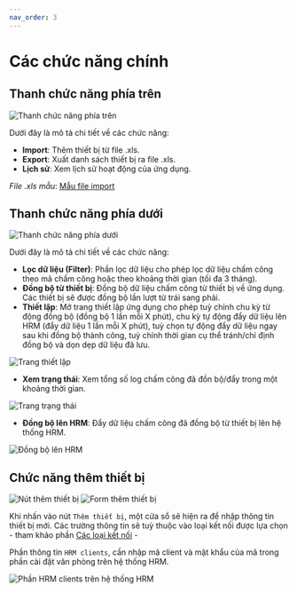 ```yaml
---
nav_order: 3
---
```


# Các chức năng chính

## Thanh chức năng phía trên

<img src="{{site.baseurl}}/assets/images/functions_at_top.png" alt="Thanh chức năng phía trên" class="doc-image">

Dưới đây là mô tả chi tiết về các chức năng:

- **Import**: Thêm thiết bị từ file .xls.
- **Export**: Xuất danh sách thiết bị ra file .xls.
- **Lịch sử**: Xem lịch sử hoạt động của ứng dụng.

<i>File .xls mẫu</i>: 
<a href="{{site.baseurl}}/assets/sample/import_devices_sample.xls" download>Mẫu file import</a>

## Thanh chức năng phía dưới

<img src="{{site.baseurl}}/assets/images/functions_at_bottom.png" alt="Thanh chức năng phía dưới" class="doc-image">

Dưới đây là mô tả chi tiết về các chức năng:

- **Lọc dữ liệu (Filter)**: Phần lọc dữ liệu cho phép lọc dữ liệu chấm công theo mã chấm công hoặc theo khoảng thời gian (tối đa 3 tháng).
- **Đồng bộ từ thiết bị**: Đồng bộ dữ liệu chấm công từ thiết bị về ứng dụng. Các thiết bị sẽ được đồng bộ lần lượt từ trái sang phải.
- **Thiết lập**: Mở trang thiết lập ứng dụng cho phép tuỳ chỉnh chu kỳ từ động đồng bộ (đồng bộ 1 lần mỗi X phút), chu kỳ tự động đẩy dữ liệu lên HRM (đẩy dữ liệu 1 lần mỗi X phút), tuỳ chọn tự động đẩy dữ liệu ngay sau khi đồng bộ thành công, tuỳ chỉnh thời gian cụ thể tránh/chỉ định đồng bộ và dọn dẹp dữ liệu đã lưu.

<img src="{{site.baseurl}}/assets/images/setting.png" alt="Trang thiết lập" class="doc-image">

- **Xem trạng thái**: Xem tổng số log chấm công đã đồn bộ/đẩy trong một khoảng thời gian.

<img src="{{site.baseurl}}/assets/images/push_pull_history.png" alt="Trang trạng thái" class="doc-image">

- **Đồng bộ lên HRM**: Đẩy dữ liệu chấm công đã đồng bộ từ thiết bị lên hệ thống HRM.

<img src="{{site.baseurl}}/assets/images/push_to_hrm.png" alt="Đồng bộ lên HRM" class="doc-image">

## Chức năng thêm thiết bị

<img src="{{site.baseurl}}/assets/images/add_device_button.png" alt="Nút thêm thiết bị" class="doc-image">

<img src="{{site.baseurl}}/assets/images/add_device_modal.png" alt="Form thêm thiết bị" class="doc-image">

Khi nhấn vào nút `Thêm thiết bị`, một cửa sổ sẽ hiện ra để nhập thông tin thiết bị mới. Các trường thông tin sẽ tuỳ thuộc vào loại kết nối được lựa chọn - tham khảo phần [Các loại kết nối](/pages/connections/CONNECTIONS_OVERVIEW) -  

Phần thông tin `HRM clients`, cần nhập mã client và mật khẩu của mã trong phần cài đặt văn phòng trên hệ thống HRM.

<img src="{{site.baseurl}}/assets/images/get_hrm_client.png" alt="Phần HRM clients trên hệ thống HRM" class="doc-image">
